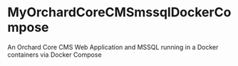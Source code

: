 # MyOrchardCoreCMSmssqlDockerCompose
An Orchard Core CMS Web Application and MSSQL running in a Docker containers via Docker Compose
